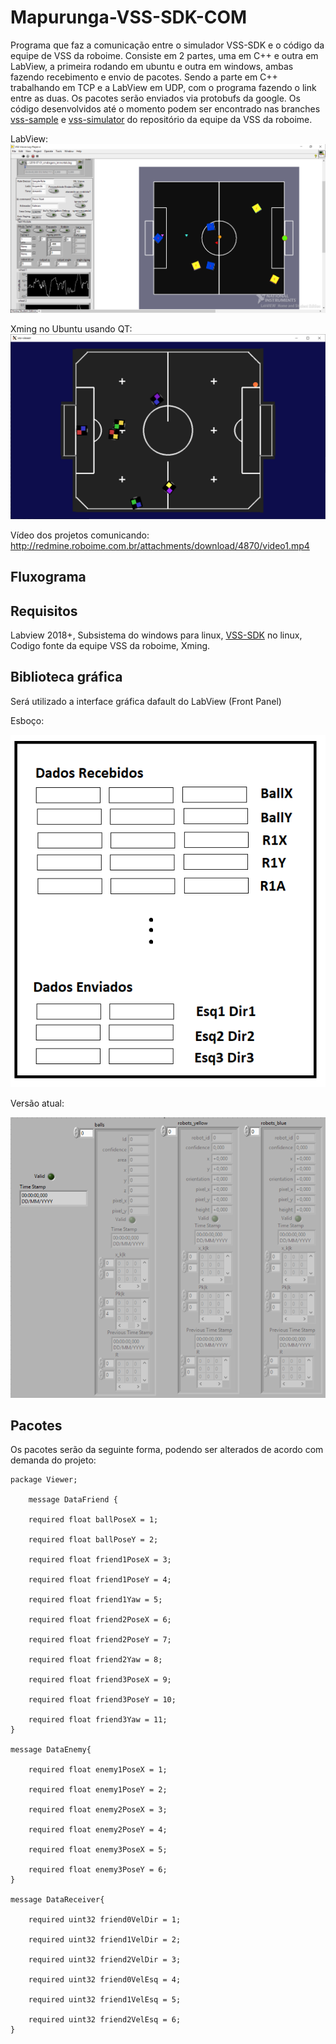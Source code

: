 # Mapurunga-VSS-SDK-COM

Programa que faz a comunicação entre o simulador VSS-SDK e o código da equipe de VSS da roboime. Consiste em 2 partes, uma em C++ e outra em LabView, a primeira rodando em ubuntu e outra em windows, ambas fazendo recebimento e envio de pacotes. Sendo a parte em C++ trabalhando em TCP e a LabView em UDP, com o programa fazendo o link entre as duas. Os pacotes serão enviados via protobufs da google. Os código desenvolvidos até o momento podem ser encontrado nas branches [vss-sample](https://github.com/roboime/VSS/tree/vss-sample) e [vss-simulator](https://github.com/roboime/VSS/tree/vss-simulator) do repositório da equipe da VSS da roboime.

LabView:
![](/img/img3.PNG)

Xming no Ubuntu usando QT:
![](/img/img2.PNG)

Vídeo dos projetos comunicando:
http://redmine.roboime.com.br/attachments/download/4870/video1.mp4

## Fluxograma

## Requisitos
Labview 2018+,
Subsistema do windows para linux,
[VSS-SDK](https://vss-sdk.github.io/book/general.html) no linux,
Codigo fonte da equipe VSS da roboime,
Xming.

## Biblioteca gráfica

Será utilizado a interface gráfica dafault do LabView (Front Panel)

Esboço:

![](/img/img5.png)

Versão atual:

![](/img/img4.PNG)

## Pacotes

Os pacotes serão da seguinte forma, podendo ser alterados de acordo com demanda do projeto:

	package Viewer;

		message DataFriend {
	
		required float ballPoseX = 1;
	
		required float ballPoseY = 2;
	
		required float friend1PoseX = 3;
	
		required float friend1PoseY = 4;
	
		required float friend1Yaw = 5;
	
		required float friend2PoseX = 6;
	
		required float friend2PoseY = 7;
	
		required float friend2Yaw = 8;
	
		required float friend3PoseX = 9;
	
		required float friend3PoseY = 10;
	
		required float friend3Yaw = 11;
	}

	message DataEnemy{
	
		required float enemy1PoseX = 1;
	
		required float enemy1PoseY = 2;
	
		required float enemy2PoseX = 3;
	
		required float enemy2PoseY = 4;
	
		required float enemy3PoseX = 5;
	
		required float enemy3PoseY = 6;
	}

	message DataReceiver{
	
		required uint32 friend0VelDir = 1;
	
		required uint32 friend1VelDir = 2;
	
		required uint32 friend2VelDir = 3;
	
		required uint32 friend0VelEsq = 4;
	
		required uint32 friend1VelEsq = 5;
	
		required uint32 friend2VelEsq = 6;
	}
